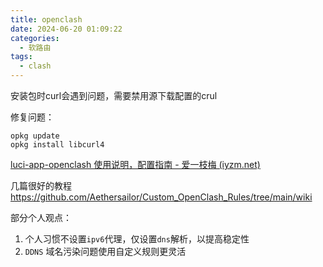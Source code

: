 ```yaml
---
title: openclash
date: 2024-06-20 01:09:22
categories:
  - 软路由
tags:
  - clash
---
```


安装包时curl会遇到问题，需要禁用源下载配置的crul

修复问题：

```shell
opkg update
opkg install libcurl4
```


[luci-app-openclash 使用说明，配置指南 - 爱一枝梅 (iyzm.net)](https://iyzm.net/openwrt/1445.html)

几篇很好的教程
https://github.com/Aethersailor/Custom_OpenClash_Rules/tree/main/wiki

部分个人观点：
1. 个人习惯不设置`ipv6`代理，仅设置`dns`解析，以提高稳定性
2. `DDNS` 域名污染问题使用自定义规则更灵活


